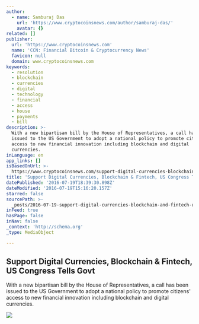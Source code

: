 ```yaml
---
author:
  - name: Samburaj Das
    url: 'https://www.cryptocoinsnews.com/author/samburaj-das/'
    avatar: {}
related: []
publisher:
  url: 'https://www.cryptocoinsnews.com'
  name: 'CCN: Financial Bitcoin & Cryptocurrency News'
  favicon: null
  domain: www.cryptocoinsnews.com
keywords:
  - resolution
  - blockchain
  - currencies
  - digital
  - technology
  - financial
  - access
  - house
  - payments
  - bill
description: >-
  With a new bipartisan bill by the House of Representatives, a call has been
  issued to the US Government to adopt a national policy to promote citizens'
  access to new financial innovation including blockchain and digital
  currencies.
inLanguage: en
app_links: []
isBasedOnUrl: >-
  https://www.cryptocoinsnews.com/support-digital-currencies-blockchain-fintech-us-congress-tells-govt/
title: 'Support Digital Currencies, Blockchain & Fintech, US Congress Tells Govt'
datePublished: '2016-07-19T18:39:30.898Z'
dateModified: '2016-07-19T15:16:20.157Z'
starred: false
sourcePath: >-
  _posts/2016-07-19-support-digital-currencies-blockchain-and-fintech-us-congres.md
inFeed: true
hasPage: false
inNav: false
_context: 'http://schema.org'
_type: MediaObject

---
```

<article style=""><h1>Support Digital Currencies, Blockchain &amp; Fintech, US Congress Tells Govt</h1><p>With a new bipartisan bill by the House of Representatives, a call has been issued to the US Government to adopt a national policy to promote citizens' access to new financial innovation including blockchain and digital currencies.</p><img src="https://www.cryptocoinsnews.com/wp-content/uploads/2016/07/US-Capitol-building.jpg" /></article>